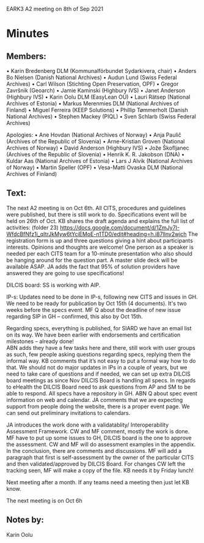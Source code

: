 EARK3 A2 meeting on 8th of Sep 2021

# Minutes

## Members:

• Karin Bredenberg DLM (Kommunalförbundet Sydarkivera, chair)
• Anders Bo Nielsen (Danish National Archives)
• Audun Lund (Swiss Federal Archives)
• Carl Wilson (Stichting Open Preservation, OPF)
• Gregor Završnik (Geoarch)
• Jamie Kaminski (Highbury IVS)
• Janet Anderson (Highbury IVS)
• Karin Oolu DLM (EasyLean OÜ)
• Lauri Rätsep (National Archives of Estonia)
• Markus Merenmies DLM (National Archives of Finland)
• Miguel Ferreira (KEEP Solutions)
• Phillip Tømmerholt (Danish National Archives)
• Stephen Mackey (PIQL)
• Sven Schlarb (Swiss Federal Archives)

Apologies: 
• Ane Hovdan (National Archives of Norway)
• Anja Paulič (Archives of the Republic of Slovenia) 
• Arne-Kristian Groven (National Archives of Norway) 
• David Anderson (Highbury IVS)
• Jože Škofljanec (Archives of the Republic of Slovenia)
• Henrik K. R. Jakobson (DNA)
• Kuldar Aas (National Archives of Estonia)
• Lars J Alvik (National Archives of Norway)
• Martin Speller (OPF) 
• Vesa-Matti Ovaska DLM (National Archives of Finland)



## Text: 

The next A2 meeting is on Oct 6th.
All CITS, procedures and guidelines were published, but there is still work to do. 
Specifications event will be held on 26th of Oct. KB shares the draft agenda and explains the full list of activities: (folder 23) https://docs.google.com/document/d/1ZmJy7I-WfdcBfNfz1i_qItrJkMyw6tYciEMoE-n1TD0/edit#heading=h.i87llnv2wjch
The registration form is up and three questions giving a hint about participants interests. Opinions and thoughts are welcome! One person as a speaker is needed per each CITS team for a 10-minute presentation who also should be hanging around for the question part.  A master slide deck will be available ASAP. JA adds the fact that 95% of solution providers have answered they are going to use specifications! 

DILCIS board: SS is working with AIP. 

IP-s: Updates need to be done in IP-s, following new CITS and issues in GH. We need to be ready for publication by Oct 15th (4 documents).  It's two weeks before the specs event. 
MF Q about the deadline of new issue regarding SIP in GH – confirmed, this also by Oct 15th. 

Regarding specs, everything is published, for SIARD we have an email list on its way.  We have been earlier with endorsements and certification milestones – already done!  
ABN adds they have a few tasks here and there, still work with user groups as such, few people asking questions regarding specs, replying them the informal way. KB comments that it’s not easy to put a formal way how to do that. We should not do major updates in IPs in a couple of years, but we need to take care of questions and if needed, we can set up extra DILCIS board meetings as since Nov DILCIS Board is handling all specs.  In regards to eHealth the DILCIS Board need to ask questions from AP and SM to be able to respond. All specs have a repository in GH. 
ABN Q about spec event information on web and calendar.  JA comments that we are expecting support from people doing the website, there is a proper event page. We can send out preliminary invitations to calendars. 

JA introduces the work done with a validatablity/ Interoperability Assessment Framework. CW and MF comment, mostly the work is done. MF have to put up some issues to GH, DILCIS board is the one to approve the assessment. CW and MF will do assessment examples in the appendix. In the conclusion, there are comments and discussions. MF will add a paragraph that first is self-assessment by the owner of the particular CITS and then validated/approved by DILCIS Board. For changes CW left the tracking seen, MF will make a copy of the file. 
KB needs it by Friday lunch!

Next meeting after a month. If any teams need a meeting then just let KB know.  

The next meeting is on Oct 6h 

## Notes by: 

Karin Oolu
